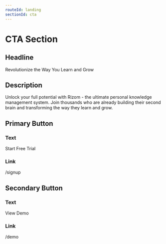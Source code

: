 ```yaml
---
routeId: landing
sectionId: cta
---
```

# CTA Section

## Headline
Revolutionize the Way You Learn and Grow

## Description
Unlock your full potential with Rizom - the ultimate personal knowledge management system. Join thousands who are already building their second brain and transforming the way they learn and grow.

## Primary Button
### Text
Start Free Trial

### Link
/signup

## Secondary Button
### Text
View Demo

### Link
/demo
